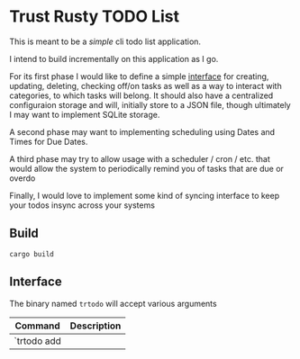 # Trust Rusty TODO List

This is meant to be a _simple_ cli todo list application.

I intend to build incrementally on this application as I go.

For its first phase I would like to define a simple [interface](##Interface) for creating, updating, deleting, checking off/on tasks as well as a way to interact with categories, to which tasks will belong. It should also have a centralized configuraion storage and will, initially store to a JSON file, though ultimately I may want to implement SQLite storage.

A second phase may want to implementing scheduling using Dates and Times for Due Dates.

A third phase may try to allow usage with a scheduler / cron / etc. that would allow the system to periodically remind you of tasks that are due or overdo

Finally, I would love to implement some kind of syncing interface to keep your todos insync across your systems

## Build

`cargo build` 

## Interface 

The binary named `trtodo` will accept various arguments

| Command                                                                                               | Description                                                                                                                               |
| ----------------------------------------------------------------------------------------------------- | ----------------------------------------------------------------------------------------------------------------------------------------- |
| `trtodo add <title> --category <category_name or category_id> (or -c) [--priority <high|medium|low>]` | Add a new task with the given title and optional priority                                                                                 |
| `trtodo delete <title or id> --category <category_name or category_id> (or -c)`                       | Delete the task with the given title                                                                                                      |
| `trtodo update <title or id> --to <new_title> --category <category_name or category_id> (or -c)`      | Update the task with the given title                                                                                                      |
| `trtodo check (x, mark) <title or id> --category <category_name or category_id> (or -c)`              | Check off the task with the given title                                                                                                   |
| `trtodo uncheck (o, unmark) <title or id> --category <category_name or category_id> (or -c)`          | Uncheck the task with the given title                                                                                                     |
| `trtodo check all`                                                                                    | Check off all tasks in current category                                                                                                   |
| `trtodo uncheck all`                                                                                  | Uncheck all tasks in current category                                                                                                     |
| `trtodo move <task_name or id> --to <category_name or ID>`                                            | Move task to another category (when in category context)                                                                                  |
| `trtodo move --from <category_name or ID> --to <category_name or ID> --task <task_name or task_id>`   | Move task from one category to another - optionally omitting the `--to` argument will place the task at the parent level (uncategorized)  |
| `trtodo list [--search <term>] [--completed] [--priority <high|medium|low>]`                          | List all tasks with their IDs, optionally filtered                                                                                        |
| `trtodo category use <category_name or category_id>`                                                  | Use category for subsequent task interaction                                                                                              |
| `trtodo category clear`                                                                               | Clear the current category context                                                                                                        |
| `trtodo category show`                                                                                | Show current category context                                                                                                             |
| `trtodo category add <name>`                                                                          | Add a new category with the given name                                                                                                    |
| `trtodo category delete <name> (--new-category <category_name or category_id>)`                       | Delete a category and optionally move its tasks                                                                                           |
| `trtodo category update <old_name> <new_name>`                                                        | Update an existing category with the given name                                                                                           |
| `trtodo category list`                                                                                | List all categories with their IDs                                                                                                        |
| `trtodo config set <key=value>`                                                                       | Set configuration key to value                                                                                                            |
| `trtodo config default <key>`                                                                         | Unsets the value for key to force use of the default value                                                                                |
| `trtodo config list`                                                                                  | List all configuration keys and their values, including defaults which will be indicated with an asterisk                                 |
| `trtodo deleted flush`                                                                                | Remove all deleted items from "Deleted" category                                                                                          |
| `trtodo --help`                                                                                       | List these commands                                                                                                                       |
| `trtodo --help <command>`                                                                             | Describe command and its arguments                                                                                                        |
| `trtodo --config <path>`                                                                              | Uses a configuration file named `trtodo-config.json` in the referenced path                                                               |

## Additional Behaviors

The first time `trtodo` is run it should offer to create the default categories of "Home" and "Work" and create a configuration file under `.config\trtodo\` or `C:\\Users\\<username>\\AppData\\Roaming\trtodo`.

When operating on a `task_name`, the application will try to match the name - if it encounters the same name in multiple categories, it will prompt the user for which item on which to operate.

When deleting an item it will be _soft_deleted_ and placed under a hidden magic category "Deleted" with the category_id of 0. Items in this list are purged every _n_ days, a value that is configurable.

When deleting a category it is removed and its ID is made available again. All associated tasks are moved to the top unless a new category is provided.

Category context (set via `category use`) persists between runs of the application. When in a category context, commands that require category specification can omit the `--category` argument.

## Configuration Values

Configuration values are stored in `trtodo-config.json`. By default it's written to a config folder unless it's first read in your home directory. 

| Config Key              | Default Value      | Options             | Description                                                                                                                           |
| ----------------------- | ------------------ | ------------------- | ------------------------------------------------------------------------------------------------------------------------------------- |
| `deleted-task-lifespan` | `0`                | integer<1..?>       | Number of days before task in Deleted category are deleted. A value of 0, the default, indicates they are never automatically deleted |
| `storage.type`          | `json`             | `json\|sqlite`      | Type of storage backend to use                                                                                                        |
| `storage.path`          | `~/.config/trtodo` | string              | Path to storage location                                                                                                              |
| `default-category`      | `null`             | string              | Default category to use when no category is specified                                                                                 |
| `default-priority`      | `medium`           | `high\|medium\|low` | Default priority for new tasks                                                                                                        |